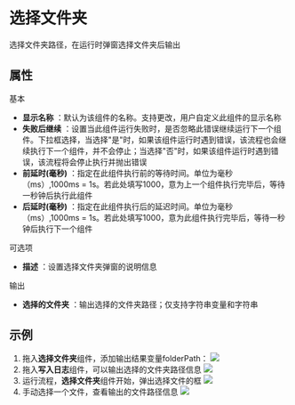 # 选择文件夹

选择文件夹路径，在运行时弹窗选择文件夹后输出

## 属性
基本
- **显示名称** ：默认为该组件的名称。支持更改，用户自定义此组件的显示名称
- **失败后继续** ：设置当此组件运行失败时，是否忽略此错误继续运行下一个组件。下拉框选择，当选择"是"时，如果该组件运行时遇到错误，该流程也会继续执行下一个组件，并不会停止；当选择"否"时，如果该组件运行时遇到错误，该流程将会停止执行并抛出错误
- **前延时(毫秒)** ：指定在此组件执行前的等待时间。单位为毫秒（ms）,1000ms = 1s。若此处填写1000，意为上一个组件执行完毕后，等待一秒钟后执行此组件
- **后延时(毫秒)** ：指定在此组件执行后的延迟时间。单位为毫秒（ms）,1000ms = 1s。若此处填写1000，意为此组件执行完毕后，等待一秒钟后执行下一个组件

可选项

- **描述** ：设置选择文件夹弹窗的说明信息

输出

- **选择的文件夹** ：输出选择的文件夹路径；仅支持字符串变量和字符串

## 示例
1. 拖入**选择文件夹**组件，添加输出结果变量folderPath：
![](https://docimages.blob.core.chinacloudapi.cn/images/Activities/selectFolder.png)
2. 拖入**写入日志**组件，可以输出选择的文件夹路径信息
![](https://docimages.blob.core.chinacloudapi.cn/images/Activities/selectFolder-2.png)
3. 运行流程，**选择文件夹**组件开始，弹出选择文件的框
![](https://docimages.blob.core.chinacloudapi.cn/images/Activities/selectFolder-3.png)
4. 手动选择一个文件，查看输出的文件路径信息
![](https://docimages.blob.core.chinacloudapi.cn/images/Activities/selectFolder-4.png)



